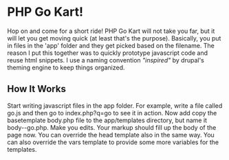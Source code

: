 # PHP Go Kart!

Hop on and come for a short ride! PHP Go Kart will not take you far,
but it will let you get moving quick (at least that's the purpose).
Basically, you put in files in the 'app' folder and they get picked
based on the filename. The reason I put this together was to quickly
prototype javascript code and reuse html snippets. I use a naming
convention _"inspired"_ by drupal's theming engine to keep things
organized.

## How It Works

Start writing javascript files in the app folder. For example,
write a file called go.js and then go to index.php?q=go to
see it in action. Now add copy the basetemplate body.php file
to the app/templates directory, but name it body--go.php. Make
you edits. Your markup should fill up the body of the page now.
You can override the head template also in the same way. You
can also override the vars template to provide some more
variables for the templates.
